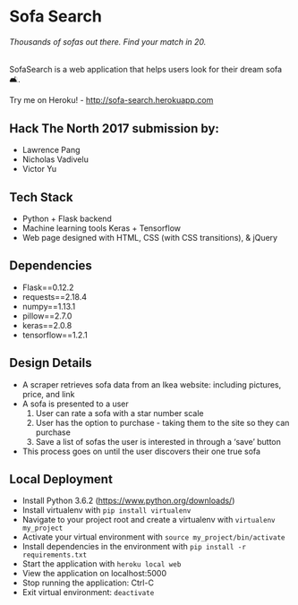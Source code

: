 # Sofa Search

###### Thousands of sofas out there. Find your match in 20.

SofaSearch is a web application that helps users look for their dream sofa 🛋.

Try me on Heroku! - http://sofa-search.herokuapp.com

## Hack The North 2017 submission by:
* Lawrence Pang
* Nicholas Vadivelu 
* Victor Yu

## Tech Stack
* Python + Flask backend
* Machine learning tools Keras + Tensorflow
* Web page designed with HTML, CSS (with CSS transitions), & jQuery

## Dependencies
* Flask==0.12.2
* requests==2.18.4
* numpy==1.13.1
* pillow==2.7.0
* keras==2.0.8
* tensorflow==1.2.1

## Design Details
* A scraper retrieves sofa data from an Ikea website: including pictures, price, and link
* A sofa is presented to a user
  1. User can rate a sofa with a star number scale 
  2. User has the option to purchase - taking them to the site so they can purchase
  3. Save a list of sofas the user is interested in through a ‘save’ button
* This process goes on until the user discovers their one true sofa

## Local Deployment
* Install Python 3.6.2 (https://www.python.org/downloads/)
* Install virtualenv with ```pip install virtualenv```
* Navigate to your project root and create a virtualenv with ```virtualenv my_project```
* Activate your virtual environment with ```source my_project/bin/activate```
* Install dependencies in the environment with ```pip install -r requirements.txt```
* Start the application with ```heroku local web```
* View the application on localhost:5000
* Stop running the application: Ctrl-C
* Exit virtual environment: ```deactivate```
